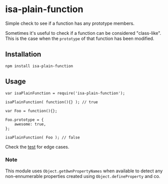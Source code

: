 # isa-plain-function

Simple check to see if a function has any prototype members.

Sometimes it's useful to check if a function can be considered "class-like".
This is the case when the `prototype` of that function has been modified.

## Installation

    npm install isa-plain-function
    
## Usage

    var isaPlainFunction = require('isa-plain-function');
    
    isaPlainFunction( function(){} ); // true
    
    var Foo = function(){};
    
    Foo.prototype = {
        awesome: true,
    };
    
    isaPlainFunction( Foo ); // false
    
Check the [test](./test/index.js) for edge cases. 

### Note

This module uses `Object.getOwnPropertyNames` when available to detect any 
non-ennumerable properties created using `Object.defineProperty` and co.

